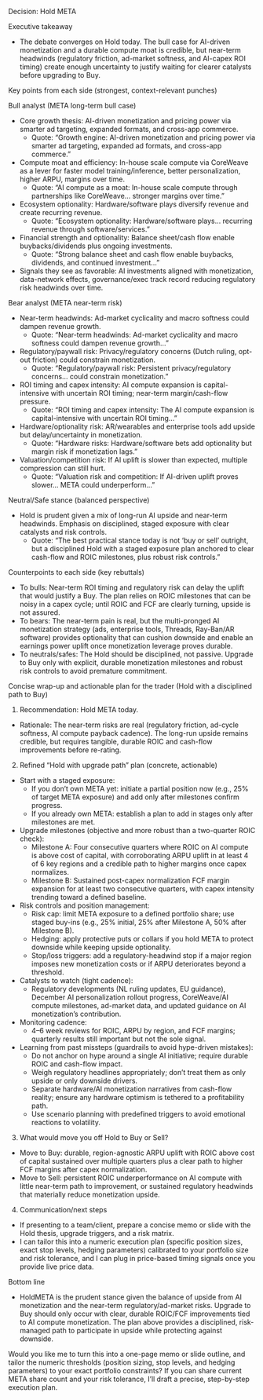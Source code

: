 Decision: Hold META

Executive takeaway
- The debate converges on Hold today. The bull case for AI-driven monetization and a durable compute moat is credible, but near-term headwinds (regulatory friction, ad-market softness, and AI-capex ROI timing) create enough uncertainty to justify waiting for clearer catalysts before upgrading to Buy.

Key points from each side (strongest, context-relevant punches)

Bull analyst (META long-term bull case)
- Core growth thesis: AI-driven monetization and pricing power via smarter ad targeting, expanded formats, and cross-app commerce.
  - Quote: “Growth engine: AI-driven monetization and pricing power via smarter ad targeting, expanded ad formats, and cross-app commerce.”
- Compute moat and efficiency: In-house scale compute via CoreWeave as a lever for faster model training/inference, better personalization, higher ARPU, margins over time.
  - Quote: “AI compute as a moat: In-house scale compute through partnerships like CoreWeave… stronger margins over time.”
- Ecosystem optionality: Hardware/software plays diversify revenue and create recurring revenue.
  - Quote: “Ecosystem optionality: Hardware/software plays… recurring revenue through software/services.”
- Financial strength and optionality: Balance sheet/cash flow enable buybacks/dividends plus ongoing investments.
  - Quote: “Strong balance sheet and cash flow enable buybacks, dividends, and continued investment…”
- Signals they see as favorable: AI investments aligned with monetization, data-network effects, governance/exec track record reducing regulatory risk headwinds over time.

Bear analyst (META near-term risk)
- Near-term headwinds: Ad-market cyclicality and macro softness could dampen revenue growth.
  - Quote: “Near-term headwinds: Ad-market cyclicality and macro softness could dampen revenue growth…”
- Regulatory/paywall risk: Privacy/regulatory concerns (Dutch ruling, opt-out friction) could constrain monetization.
  - Quote: “Regulatory/paywall risk: Persistent privacy/regulatory concerns… could constrain monetization.”
- ROI timing and capex intensity: AI compute expansion is capital-intensive with uncertain ROI timing; near-term margin/cash-flow pressure.
  - Quote: “ROI timing and capex intensity: The AI compute expansion is capital-intensive with uncertain ROI timing…”
- Hardware/optionality risk: AR/wearables and enterprise tools add upside but delay/uncertainty in monetization.
  - Quote: “Hardware risks: Hardware/software bets add optionality but margin risk if monetization lags.”
- Valuation/competition risk: If AI uplift is slower than expected, multiple compression can still hurt.
  - Quote: “Valuation risk and competition: If AI-driven uplift proves slower… META could underperform…”

Neutral/Safe stance (balanced perspective)
- Hold is prudent given a mix of long-run AI upside and near-term headwinds. Emphasis on disciplined, staged exposure with clear catalysts and risk controls.
  - Quote: “The best practical stance today is not ‘buy or sell’ outright, but a disciplined Hold with a staged exposure plan anchored to clear cash-flow and ROIC milestones, plus robust risk controls.”

Counterpoints to each side (key rebuttals)

- To bulls: Near-term ROI timing and regulatory risk can delay the uplift that would justify a Buy. The plan relies on ROIC milestones that can be noisy in a capex cycle; until ROIC and FCF are clearly turning, upside is not assured.
- To bears: The near-term pain is real, but the multi-pronged AI monetization strategy (ads, enterprise tools, Threads, Ray-Ban/AR software) provides optionality that can cushion downside and enable an earnings power uplift once monetization leverage proves durable.
- To neutrals/safes: The Hold should be disciplined, not passive. Upgrade to Buy only with explicit, durable monetization milestones and robust risk controls to avoid premature commitment.

Concise wrap-up and actionable plan for the trader (Hold with a disciplined path to Buy)

1) Recommendation: Hold META today.
- Rationale: The near-term risks are real (regulatory friction, ad-cycle softness, AI compute payback cadence). The long-run upside remains credible, but requires tangible, durable ROIC and cash-flow improvements before re-rating.

2) Refined “Hold with upgrade path” plan (concrete, actionable)
- Start with a staged exposure:
  - If you don’t own META yet: initiate a partial position now (e.g., 25% of target META exposure) and add only after milestones confirm progress.
  - If you already own META: establish a plan to add in stages only after milestones are met.
- Upgrade milestones (objective and more robust than a two-quarter ROIC check):
  - Milestone A: Four consecutive quarters where ROIC on AI compute is above cost of capital, with corroborating ARPU uplift in at least 4 of 6 key regions and a credible path to higher margins once capex normalizes.
  - Milestone B: Sustained post-capex normalization FCF margin expansion for at least two consecutive quarters, with capex intensity trending toward a defined baseline.
- Risk controls and position management:
  - Risk cap: limit META exposure to a defined portfolio share; use staged buy-ins (e.g., 25% initial, 25% after Milestone A, 50% after Milestone B).
  - Hedging: apply protective puts or collars if you hold META to protect downside while keeping upside optionality.
  - Stop/loss triggers: add a regulatory-headwind stop if a major region imposes new monetization costs or if ARPU deteriorates beyond a threshold.
- Catalysts to watch (tight cadence):
  - Regulatory developments (NL ruling updates, EU guidance), December AI personalization rollout progress, CoreWeave/AI compute milestones, ad-market data, and updated guidance on AI monetization’s contribution.
- Monitoring cadence:
  - 4–6 week reviews for ROIC, ARPU by region, and FCF margins; quarterly results still important but not the sole signal.
- Learning from past missteps (guardrails to avoid hype-driven mistakes):
  - Do not anchor on hype around a single AI initiative; require durable ROIC and cash-flow impact.
  - Weigh regulatory headlines appropriately; don’t treat them as only upside or only downside drivers.
  - Separate hardware/AI monetization narratives from cash-flow reality; ensure any hardware optimism is tethered to a profitability path.
  - Use scenario planning with predefined triggers to avoid emotional reactions to volatility.

3) What would move you off Hold to Buy or Sell?
- Move to Buy: durable, region-agnostic ARPU uplift with ROIC above cost of capital sustained over multiple quarters plus a clear path to higher FCF margins after capex normalization.
- Move to Sell: persistent ROIC underperformance on AI compute with little near-term path to improvement, or sustained regulatory headwinds that materially reduce monetization upside.

4) Communication/next steps
- If presenting to a team/client, prepare a concise memo or slide with the Hold thesis, upgrade triggers, and a risk matrix.
- I can tailor this into a numeric execution plan (specific position sizes, exact stop levels, hedging parameters) calibrated to your portfolio size and risk tolerance, and I can plug in price-based timing signals once you provide live price data.

Bottom line
- HoldMETA is the prudent stance given the balance of upside from AI monetization and the near-term regulatory/ad-market risks. Upgrade to Buy should only occur with clear, durable ROIC/FCF improvements tied to AI compute monetization. The plan above provides a disciplined, risk-managed path to participate in upside while protecting against downside.

Would you like me to turn this into a one-page memo or slide outline, and tailor the numeric thresholds (position sizing, stop levels, and hedging parameters) to your exact portfolio constraints? If you can share current META share count and your risk tolerance, I’ll draft a precise, step-by-step execution plan.